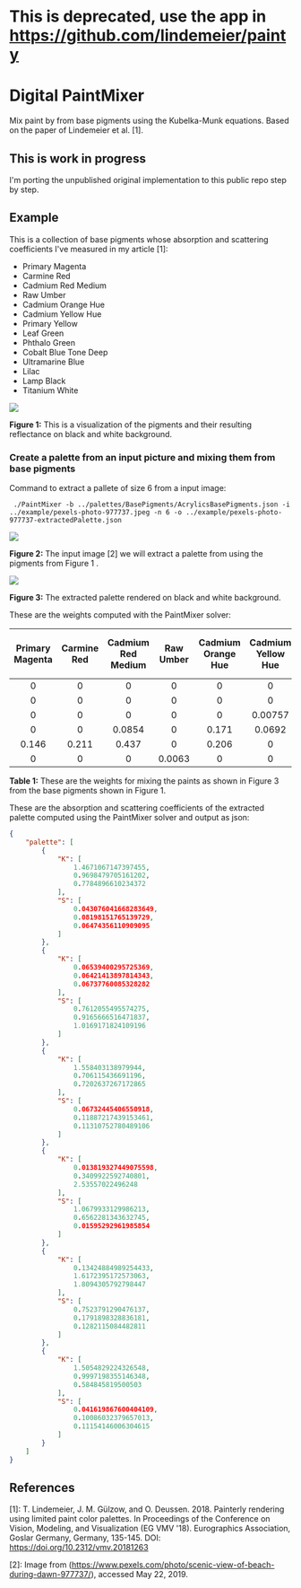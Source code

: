 # This is deprecated, use the app in https://github.com/lindemeier/painty

# Digital PaintMixer

Mix paint by from base pigments using the Kubelka-Munk equations. Based on the paper of Lindemeier et al. [1].



## This is work in progress
I'm porting the unpublished original implementation to this public repo step by step.


## Example

This is a collection of base pigments whose absorption and scattering coefficients I've measured in my article [1]:

* Primary Magenta
* Carmine Red
* Cadmium Red Medium
* Raw Umber
* Cadmium Orange Hue
* Cadmium Yellow Hue
* Primary Yellow
* Leaf Green
* Phthalo Green
* Cobalt Blue Tone Deep
* Ultramarine Blue
* Lilac
* Lamp Black
* Titanium White


![](example/pexels-photo-977737-extractedPalette.json.basePigments.jpg)

**Figure 1:** This is a visualization of the pigments and their resulting reflectance on black and white background.



### Create a palette from an input picture and mixing them from base pigments 
Command to extract a pallete of size 6 from a input image:
```shell
 ./PaintMixer -b ../palettes/BasePigments/AcrylicsBasePigments.json -i ../example/pexels-photo-977737.jpeg -n 6 -o ../example/pexels-photo-977737-extractedPalette.json
```

![](example/pexels-photo-977737.jpeg)

**Figure 2:** The input image [2] we will extract a palette from using the pigments from Figure 1 .



![](example/pexels-photo-977737-extractedPalette.json.jpg)

**Figure 3:** The extracted palette rendered on black and white background.



These are the weights computed with the PaintMixer solver:

| Primary Magenta | Carmine Red| Cadmium Red Medium| Raw Umber| Cadmium Orange Hue| Cadmium Yellow Hue| Primary Yellow| Leaf Green| Phthalo Green| Cobalt Blue Tone Deep| Ultramarine Blue| Lilac| Lamp Black | Titanium White |
|:-------------:|:-------------:|:-------------:|:-------------:|:-------------:|:-------------:|:-------------:|:-------------:|:-------------:|:-------------:|:-------------:|:-------------:|:-------------:|:-------------:|
| 0      |0      | 0      | 0      | 0     | 0      |0    | 0.0947 | 0.262 | 0.0903 | 0.215  | 0      |0.337  | 0        | 
| 0      |0      | 0      | 0      | 0     | 0      |0    | 0      | 0     | 0      | 0      | 0.019  |0      | 0.981    | 
| 0      |0      | 0      | 0      | 0     | 0.00757|0    | 0.192  | 0.59  | 0.139  | 0.0424 | 0      |0      | 0.0292   | 
| 0      |0      | 0.0854 | 0      | 0.171 | 0.0692 |0.674| 0      | 0     | 0      | 0      | 0      |0      | 0        | 
| 0.146  |0.211  | 0.437  | 0      | 0.206 | 0      |0    | 0      | 0     | 0      | 0      | 0      |0      | 0        | 
| 0      |0      | 0      | 0.0063 | 0     | 0      |0    | 0.0369 | 0.212 | 0.216  | 0.259  | 0.0625 |0.206  | 0        |

**Table 1:** These are the weights for mixing the paints as shown in Figure 3 from the base pigments shown in Figure 1. 



These are the absorption and scattering coefficients of the extracted palette computed using the PaintMixer solver and output as json:
```json
{
    "palette": [
        {
            "K": [
                1.4671067147397455,
                0.9698479705161202,
                0.7784896610234372
            ],
            "S": [
                0.043076041668283649,
                0.08198151765139729,
                0.06474356110909095
            ]
        },
        {
            "K": [
                0.06539400295725369,
                0.06421413897814343,
                0.06737760085328282
            ],
            "S": [
                0.7612055495574275,
                0.9165666516471837,
                1.0169171824109196
            ]
        },
        {
            "K": [
                1.558403138979944,
                0.706115436691196,
                0.7202637267172865
            ],
            "S": [
                0.06732445406550918,
                0.11887217439153461,
                0.11310752780489106
            ]
        },
        {
            "K": [
                0.013819327449075598,
                0.3409922592740801,
                2.53557022496248
            ],
            "S": [
                1.0679933129986213,
                0.6562281343632745,
                0.01595292961985854
            ]
        },
        {
            "K": [
                0.13424884989254433,
                1.6172395172573063,
                1.8094305792798447
            ],
            "S": [
                0.7523791290476137,
                0.1791898328836181,
                0.1282115084482811
            ]
        },
        {
            "K": [
                1.5054829224326548,
                0.9997198355146348,
                0.584845819500503
            ],
            "S": [
                0.041619867600404109,
                0.10086032379657013,
                0.11154146006304615
            ]
        }
    ]
}
```

## References

[1]: T. Lindemeier, J. M. Gülzow, and O. Deussen. 2018. Painterly rendering using limited paint color palettes. In Proceedings of the Conference on Vision, Modeling, and Visualization (EG VMV '18). Eurographics Association, Goslar Germany, Germany, 135-145. DOI: https://doi.org/10.2312/vmv.20181263

[2]: Image from (https://www.pexels.com/photo/scenic-view-of-beach-during-dawn-977737/), accessed May 22, 2019.
